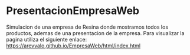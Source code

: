 # PresentacionEmpresaWeb
Simulacion de una empresa de Resina donde mostramos todos los productos, ademas de una presentacion de la empresa.
Para visualizar la pagina utiliza el siguiente enlace:
https://arevvalo.github.io/EmpresaWeb/html/index.html
